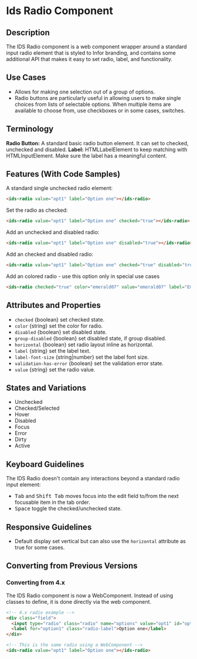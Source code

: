 # Ids Radio Component

## Description

The IDS Radio component is a web component wrapper around a standard input radio element that is styled to Infor branding, and contains some additional API that makes it easy to set radio, label, and functionality.

## Use Cases

- Allows for making one selection out of a group of options.
- Radio buttons are particularly useful in allowing users to make single choices from lists of selectable options. When multiple items are available to choose from, use checkboxes or in some cases, switches.

## Terminology

**Radio Button:** A standard basic radio button element. It can set to checked, unchecked and disabled.
**Label:** HTMLLabelElement to keep matching with HTMLInputElement. Make sure the label has a meaningful content.

## Features (With Code Samples)

A standard single unchecked radio element:

```html
<ids-radio value="opt1" label="Option one"></ids-radio>
```

Set the radio as checked:

```html
<ids-radio value="opt1" label="Option one" checked="true"></ids-radio>
```

Add an unchecked and disabled radio:

```html
<ids-radio value="opt1" label="Option one" disabled="true"></ids-radio>
```

Add an checked and disabled radio:

```html
<ids-radio value="opt1" label="Option one" checked="true" disabled="true"></ids-radio>
```

Add an colored radio - use this option only in special use cases

```html
<ids-radio checked="true" color="emerald07" value="emerald07" label="Emerald 07"></ids-radio>
```

## Attributes and Properties

- `checked` {boolean} set checked state.
- `color` {string} set the color for radio.
- `disabled` {boolean} set disabled state.
- `group-disabled` {boolean} set disabled state, if group disabled.
- `horizontal` {boolean} set radio layout inline as horizontal.
- `label` {string} set the label text.
- `label-font-size` {string|number} set the label font size.
- `validation-has-error` {boolean} set the validation error state.
- `value` {string} set the radio value.

## States and Variations

- Unchecked
- Checked/Selected
- Hover
- Disabled
- Focus
- Error
- Dirty
- Active

## Keyboard Guidelines

The IDS Radio doesn't contain any interactions beyond a standard radio input element:

- <kbd>Tab</kbd> and <kbd>Shift Tab</kbd> moves focus into the edit field to/from the next focusable item in the tab order.
- <kbd>Space</kbd> toggle the checked/unchecked state.

## Responsive Guidelines

- Default display set vertical but can also use the  `horizontal` attribute as true for some cases.

## Converting from Previous Versions

### Converting from 4.x

The IDS Radio component is now a WebComponent. Instead of using classes to define, it is done directly via the web component.

```html
<!-- 4.x radio example -->
<div class="field">
  <input type="radio" class="radio" name="options" value="opt1" id="option1" />
  <label for="option1" class="radio-label">Option one</label>
</div>

<!-- This is the same radio using a WebComponent -->
<ids-radio value="opt1" label="Option one"></ids-radio>
```
